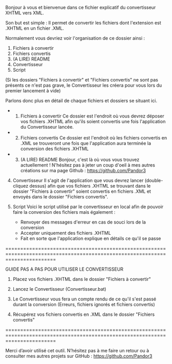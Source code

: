 Bonjour à vous et bienvenue dans ce fichier explicatif du convertisseur XHTML vers XML.

Son but est simple : Il permet de convertir les fichiers dont l'extension est .XHTML en un fichier .XML.

Normalement vous devriez voir l'organisation de ce dossier ainsi : 

1. Fichiers à convertir
2. Fichiers convertis
3. (A LIRE) README
4. Convertisseur
5. Script

(Si les dossiers "Fichiers à convertir" et "Fichiers convertis" ne sont pas présents ce n'est pas grave, le Convertisseur les créera pour vous lors du premier lancement à vide)

Parlons donc plus en détail de chaque fichiers et dossiers se situant ici.

- 1. Fichiers à convertir
Ce dossier est l'endroit où vous devrez déposer vos fichiers .XHTML afin qu'ils soient convertis une fois l'application du Convertisseur lancée.

- 2. Fichiers convertis
Ce dossier est l'endroit où les fichiers convertis en .XML se trouveront une fois que l'application aura terminée la conversion des fichiers .XHTML

- 3. (A LIRE) README
Bonjour, c'est là où vous vous trouvez actuellement ! N'hésitez pas à jeter un coup d'oeil à mes autres créations sur ma page Github : https://github.com/Pandor3

4. Convertisseur
Il s'agit de l'application que vous devrez lancer (double-cliquez dessus) afin que vos fichiers .XHTML se trouvant dans le dossier "Fichiers à convertir" soient convertis en fichiers .XML et envoyés dans le dossier "Fichiers convertis".

5. Script
Voici le script utilisé par le convertisseur en local afin de pouvoir faire la conversion des fichiers mais également :
    - Renvoyer des messages d'erreur en cas de souci lors de la conversion
    - Accepter uniquement des fichiers .XHTML
    - Fait en sorte que l'application explique en détails ce qu'il se passe

=============================================================================================================================

GUIDE PAS A PAS POUR UTILISER LE CONVERTISSEUR

1. Placez vos fichiers .XHTML dans le dossier "Fichiers à convertir"

2. Lancez le Convertisseur (Convertisseur.bat)

3. Le Convertisseur vous fera un compte rendu de ce qu'il s'est passé durant la conversion (Erreurs, fichiers ignorés et fichiers convertis)

4. Récupérez vos fichiers convertis en .XML dans le dossier "Fichiers convertis"

=============================================================================================================================

Merci d’avoir utilisé cet outil. 
N’hésitez pas à me faire un retour ou à consulter mes autres projets sur GitHub : https://github.com/Pandor3